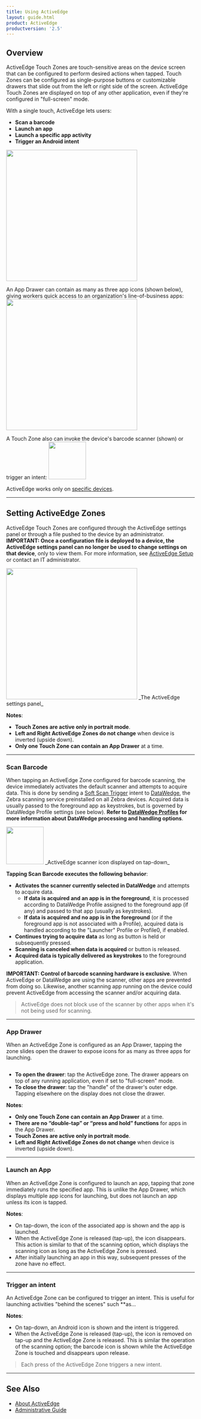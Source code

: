 ```yaml
---
title: Using ActiveEdge
layout: guide.html
product: ActiveEdge
productversion: '2.5'
---
```


## Overview

ActiveEdge Touch Zones are touch-sensitive areas on the device screen that can be configured to perform desired actions when tapped. Touch Zones can be configured as single-purpose buttons or customizable drawers that slide out from the left or right side of the screen. ActiveEdge Touch Zones are displayed on top of any other application, even if they're configured in "full-screen" mode. 
<br>

With a single touch, ActiveEdge lets users: 

* **Scan a barcode**
* **Launch an app**
* **Launch a specific app activity**
* **Trigger an Android intent**

<img alt="" style="height:350px" src="active_edge_01.png"/>
<br>

An App Drawer can contain as many as three app icons (shown below), giving workers quick access to an organization's line-of-business apps:
<img alt="" style="height:350px" src="active_edge_02.png"/>
<br>

A Touch Zone also can invoke the device's barcode scanner (shown) or trigger an intent: 
<img alt="" style="height:100px" src="img2.jpg"/>
<br>

ActiveEdge works only on [specific devices](../about/#supporteddevices). 

-----

## Setting ActiveEdge Zones

ActiveEdge Touch Zones are configured through the ActiveEdge settings panel or through a file pushed to the device by an administrator. **IMPORTANT: Once a configuration file is deployed to a device, the ActiveEdge settings panel can no longer be used to change settings on that device**, only to view them. For more information, see [ActiveEdge Setup](../setup) or contact an IT administrator.  

<img alt="" style="height:350px" src="settings_panel.jpg"/>
_The ActiveEdge settings panel_
<br>

**Notes**: 

* **Touch Zones are active only in portrait mode**. 
* **Left and Right ActiveEdge Zones do not change** when device is inverted (upside down). 
* **Only one Touch Zone can contain an App Drawer** at a time. 

-----

### Scan Barcode

When tapping an ActiveEdge Zone configured for barcode scanning, the device immediately activates the default scanner and attempts to acquire data. This is done by sending a [Soft Scan Trigger](/datawedge/latest/guide/api/softscantrigger/) intent to [DataWedge](/datawedge), the Zebra scanning service preinstalled on all Zebra devices. Acquired data is usually passed to the foreground app as keystrokes, but is governed by DataWedge Profile settings (see below). **Refer to [DataWedge Profiles](/datawedge/latest/guide/profiles/) for more information about DataWedge processing and handling options**.  

<img alt="" style="height:100px" src="img2.jpg"/>
_ActiveEdge scanner icon displayed on tap-down_
<br>

**Tapping Scan Barcode executes the following behavior**: 

* **Activates the scanner currently selected in DataWedge** and attempts to acquire data.
	* **If data is acquired and an app is in the foreground**, it is processed according to DataWedge Profile assigned to the foreground app (if any) and passed to that app (usually as keystrokes).
	* **If data is acquired and no app is in the foreground** (or if the foreground app is not associated with a Profile), acquired data is handled according to the "Launcher" Profile or Profile0, if enabled.
* **Continues trying to acquire data** as long as button is held or subsequently pressed.
* **Scanning is canceled when data is acquired** or button is released. 
* **Acquired data is typically delivered as keystrokes** to the foreground application. 

**IMPORTANT: Control of barcode scanning hardware is exclusive**. When ActiveEdge or DataWedge are using the scanner, other apps are prevented from doing so. Likewise, another scanning app running on the device could prevent ActiveEdge from accessing the scanner and/or acquiring data. 

> ActiveEdge does not block use of the scanner by other apps when it's not being used for scanning. 

-----

### App Drawer
When an ActiveEdge Zone is configured as an App Drawer, tapping the zone slides open the drawer to expose icons for as many as three apps for launching.

<img alt=""  src="img3.jpg"/>

* **To open the drawer**: tap the ActiveEdge zone. The drawer appears on top of any running application, even if set to "full-screen" mode. 
* **To close the drawer**: tap the "handle" of the drawer's outer edge. Tapping elsewhere on the display does not close the drawer.

**Notes**: 

* **Only one Touch Zone can contain an App Drawer** at a time. 
* **There are no “double-tap” or “press and hold” functions** for apps in the App Drawer. 
* **Touch Zones are active only in portrait mode**. 
* **Left and Right ActiveEdge Zones do not change** when device is inverted (upside down). 

-----

### Launch an App

When an ActiveEdge Zone is configured to launch an app, tapping that zone immediately runs the specified app. This is unlike the App Drawer, which displays multiple app icons for launching, but does not launch an app unless its icon is tapped. 

**Notes**: 

* On tap-down, the icon of the associated app is shown and the app is launched.
* When the ActiveEdge Zone is released (tap-up), the icon disappears. This action is similar to that of the scanning option, which displays the scanning icon as long as the ActiveEdge Zone is pressed.
* After initially launching an app in this way, subsequent presses of the zone have no effect. 

-----

### Trigger an intent

An ActiveEdge Zone can be configured to trigger an intent. This is useful for launching activities "behind the scenes" such **as...

**Notes**: 

* On tap-down, an Android icon is shown and the intent is triggered.
* When the ActiveEdge Zone is released (tap-up), the icon is removed on tap-up and the ActiveEdge Zone is released. This is similar the operation of the scanning option; the barcode icon is shown while the ActiveEdge Zone is touched and disappears upon release.

> Each press of the ActiveEdge Zone triggers a new intent.

-----

## See Also

* [About ActiveEdge](../about)
* [Administrative Guide](../setup)
